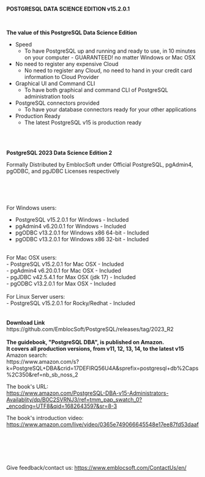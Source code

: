 
<b> POSTGRESQL DATA SCIENCE EDITION v15.2.0.1</b>

</br>

<b>The value of this PostgreSQL Data Science Edition</b>
- Speed
  - To have PostgreSQL up and running and ready to use, in 10 minutes on your computer - GUARANTEED!  no matter Windows or Mac OSX
- No need to register any expensive Cloud
  - No need to register any Cloud, no need to hand in your credit card information to Cloud Provider
- Graphical UI and Command CLI
  - To have both graphical and command CLI of PostgreSQL administration tools
- PostgreSQL connectors provided 
  - To have your database connectors ready for your other applications
- Production Ready
  - The latest PostgreSQL v15 is production ready  

</br>
</br>

<b>PostgreSQL 2023 Data Science Edition 2</b>

Formally Distributed by EmblocSoft under Official PostgreSQL, pgAdmin4, pgODBC, and pgJDBC Licenses respectively
</br></br>

</br>
</br>

For Windows users: </br>
-  PostgreSQL v15.2.0.1 for Windows             - Included </br>
-  pgAdmin4   v6.20.0.1 for Windows             - Included </br>
-  pgODBC     v13.2.0.1 for Windows x86 64-bit  - Included </br>
-  pgODBC     v13.2.0.1 for Windows x86 32-bit  - Included </br>

</br>
For Mac OSX users: </br>
-  PostgreSQL v15.2.0.1 for Mac OSX             - Included </br>
-  pgAdmin4   v6.20.0.1 for Mac OSX             - Included </br>
-  pgJDBC     v42.5.4.1 for Max OSX (jdk 17)    - Included </br>
-  pgODBC     v13.2.0.1 for Max OSX             - Included </br>

</br>
For Linux Server users: </br>
-  PostgreSQL v15.2.0.1 for Rocky/Redhat        - Included </br>

</br>
</br>
<b>Download Link</b></br>
https://github.com/EmblocSoft/PostgreSQL/releases/tag/2023_R2

</br>
</br>
<b>The guidebook, "PostgreSQL DBA", is published on Amazon. </br>
It covers all production versions, from v11, 12, 13, 14, to the latest v15</b>
Amazon search:</br>
https://www.amazon.com/s?k=PostgreSQL+DBA&crid=17DEFIRQ56U4A&sprefix=postgresql+db%2Caps%2C350&ref=nb_sb_noss_2

The book's URL:</br>
https://www.amazon.com/PostgreSQL-DBA-v15-Administrators-Availablity/dp/B0C2SVRNJ3/ref=tmm_pap_swatch_0?_encoding=UTF8&qid=1682643597&sr=8-3

The book's introduction video:</br>
https://www.amazon.com/live/video/0365e749066645548e17ee87fd53daaf

</br>
</br>



</br></br>
Give feedback/contact us: https://www.emblocsoft.com/ContactUs/en/
